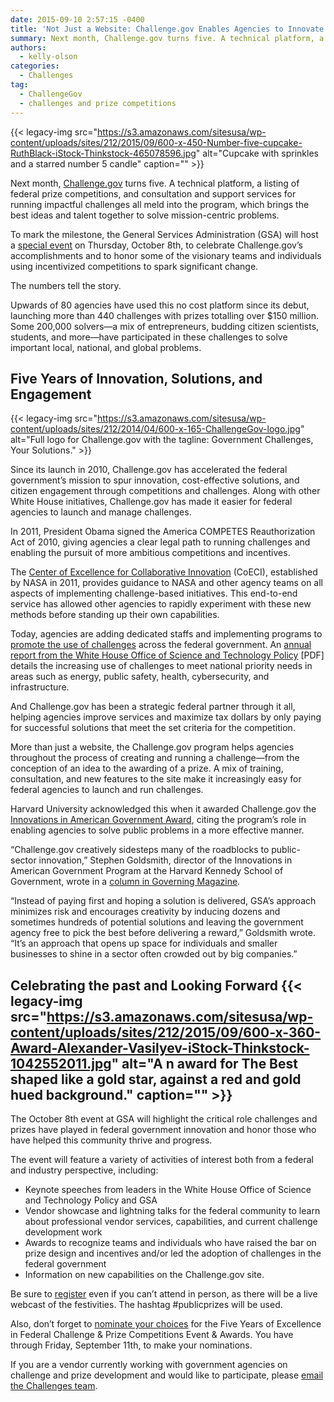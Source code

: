 ```yaml
---
date: 2015-09-10 2:57:15 -0400
title: 'Not Just a Website: Challenge.gov Enables Agencies to Innovate with Incentives'
summary: Next month, Challenge.gov turns five. A technical platform, a listing of federal prize competitions, and consultation and support services for running impactful challenges all meld into the program, which brings the best ideas and talent together to solve mission-centric problems. To mark the milestone, the General Services Administration (GSA) will host a special event on
authors:
  - kelly-olson
categories:
  - Challenges
tag:
  - ChallengeGov
  - challenges and prize competitions
---
```


{{< legacy-img src="https://s3.amazonaws.com/sitesusa/wp-content/uploads/sites/212/2015/09/600-x-450-Number-five-cupcake-RuthBlack-iStock-Thinkstock-465078596.jpg" alt="Cupcake with sprinkles and a starred number 5 candle" caption="" >}} 

Next month, [Challenge.gov](https://www.challenge.gov/) turns five. A technical platform, a listing of federal prize competitions, and consultation and support services for running impactful challenges all meld into the program, which brings the best ideas and talent together to solve mission-centric problems.

To mark the milestone, the General Services Administration (GSA) will host a [special event](https://www.WHATEVER/event/five-years-of-excellence-in-federal-challenge-prize-competitions/) on Thursday, October 8th, to celebrate Challenge.gov’s accomplishments and to honor some of the visionary teams and individuals using incentivized competitions to spark significant change.

The numbers tell the story.

Upwards of 80 agencies have used this no cost platform since its debut, launching more than 440 challenges with prizes totalling over $150 million. Some 200,000 solvers—a mix of entrepreneurs, budding citizen scientists, students, and more—have participated in these challenges to solve important local, national, and global problems.

## Five Years of Innovation, Solutions, and Engagement

{{< legacy-img src="https://s3.amazonaws.com/sitesusa/wp-content/uploads/sites/212/2014/04/600-x-165-ChallengeGov-logo.jpg" alt="Full logo for Challenge.gov with the tagline: Government Challenges, Your Solutions." >}}

Since its launch in 2010, Challenge.gov has accelerated the federal government’s mission to spur innovation, cost-effective solutions, and citizen engagement through competitions and challenges. Along with other White House initiatives, Challenge.gov has made it easier for federal agencies to launch and manage challenges.

In 2011, President Obama signed the America COMPETES Reauthorization Act of 2010, giving agencies a clear legal path to running challenges and enabling the pursuit of more ambitious competitions and incentives.

The [Center of Excellence for Collaborative Innovation](https://www.nasa.gov/offices/COECI/index.html) (CoECI), established by NASA in 2011, provides guidance to NASA and other agency teams on all aspects of implementing challenge-based initiatives. This end-to-end service has allowed other agencies to rapidly experiment with these new methods before standing up their own capabilities.

Today, agencies are adding dedicated staffs and implementing programs to [promote the use of challenges](https://www.whitehouse.gov/blog/2015/07/17/accelerating-use-prizes-address-tough-challenges) across the federal government. An [annual report from the White House Office of Science and Technology Policy](https://www.whitehouse.gov/sites/default/files/microsites/ostp/NSTC/fy14_competes_prizes_-_may_2015.pdf) [PDF] details the increasing use of challenges to meet national priority needs in areas such as energy, public safety, health, cybersecurity, and infrastructure.

And Challenge.gov has been a strategic federal partner through it all, helping agencies improve services and maximize tax dollars by only paying for successful solutions that meet the set criteria for the competition.

More than just a website, the Challenge.gov program helps agencies throughout the process of creating and running a challenge—from the conception of an idea to the awarding of a prize. A mix of training, consultation, and new features to the site make it increasingly easy for federal agencies to launch and run challenges.

Harvard University acknowledged this when it awarded Challenge.gov the [Innovations in American Government Award](http://www.gsa.gov/portal/content/185155), citing the program’s role in enabling agencies to solve public problems in a more effective manner.

“Challenge.gov creatively sidesteps many of the roadblocks to public-sector innovation,” Stephen Goldsmith, director of the Innovations in American Government Program at the Harvard Kennedy School of Government, wrote in a [column in Governing Magazine](http://www.governing.com/blogs/bfc/col-challenge-platform-general-services-administration-unleashing-community-innovators.html).

“Instead of paying first and hoping a solution is delivered, GSA&#8217;s approach minimizes risk and encourages creativity by inducing dozens and sometimes hundreds of potential solutions and leaving the government agency free to pick the best before delivering a reward,” Goldsmith wrote. “It&#8217;s an approach that opens up space for individuals and smaller businesses to shine in a sector often crowded out by big companies.”

## Celebrating the past and Looking Forward {{< legacy-img src="https://s3.amazonaws.com/sitesusa/wp-content/uploads/sites/212/2015/09/600-x-360-Award-Alexander-Vasilyev-iStock-Thinkstock-1042552011.jpg" alt="A n award for The Best shaped like a gold star, against a red and gold hued background." caption="" >}} 

The October 8th event at GSA will highlight the critical role challenges and prizes have played in federal government innovation and honor those who have helped this community thrive and progress.

The event will feature a variety of activities of interest both from a federal and industry perspective, including:

  * Keynote speeches from leaders in the White House Office of Science and Technology Policy and GSA
  * Vendor showcase and lightning talks for the federal community to learn about professional vendor services, capabilities, and current challenge development work
  * Awards to recognize teams and individuals who have raised the bar on prize design and incentives and/or led the adoption of challenges in the federal government
  * Information on new capabilities on the Challenge.gov site.

Be sure to [register](https://www.WHATEVER/event/five-years-of-excellence-in-federal-challenge-prize-competitions/) even if you can’t attend in person, as there will be a live webcast of the festivities. The hashtag #publicprizes will be used.

Also, don’t forget to [nominate your choices](https://www.surveymonkey.com/r/challenge_gsa) for the Five Years of Excellence in Federal Challenge & Prize Competitions Event & Awards. You have through Friday, September 11th, to make your nominations.

If you are a vendor currently working with government agencies on challenge and prize development and would like to participate, please [email the Challenges team](mailto:challenge@gsa.gov).